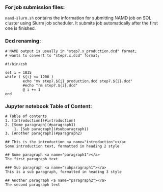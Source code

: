 ### For job submission files:


`namd-slurm.sh` contains the information for submitting NAMD job on SOL cluster using Slurm job scheduler. It submits job automatically after the first one is finished.

### Dcd renaming:  
```
# NAMD output is usually in "step7.x_production.dcd" format;
# wants to convert to "step7.x.dcd" format;

#!/bin/csh

set i = 1035
while ( ${i} <= 1200 )
        echo "mv step7.${i}_production.dcd step7.${i}.dcd"
        #echo "rm step7.${i}.dcd"
        @ i += 1
end
```

### Jupyter notebook Table of Content:
```
# Table of contents
1. [Introduction](#introduction)
2. [Some paragraph](#paragraph1)
    1. [Sub paragraph](#subparagraph1)
3. [Another paragraph](#paragraph2)

## This is the introduction <a name="introduction"></a>
Some introduction text, formatted in heading 2 style

## Some paragraph <a name="paragraph1"></a>
The first paragraph text

### Sub paragraph <a name="subparagraph1"></a>
This is a sub paragraph, formatted in heading 3 style

## Another paragraph <a name="paragraph2"></a>
The second paragraph text
```
